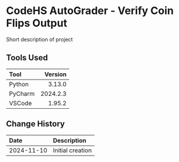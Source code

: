 # CodeHS AutoGrader - Verify Coin Flips Output
Short description of project
## Tools Used

| Tool     |  Version |
|:---------|---------:|
| Python   | 3.13.0   |
| PyCharm  | 2024.2.3 |
| VSCode   | 1.95.2   |

## Change History

| Date       | Description      |
|:-----------|:-----------------|
| 2024-11-10 | Initial creation |
